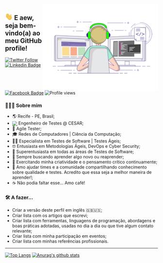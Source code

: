 <img align="right" alt="ilustração de um programador numa cadeira e trabalhando em 2 monitores" src="/assets/img/station.gif" width="380"/>
<h2><img src="/assets/img/hi.gif" width="25"> E aew, seja bem-vindo(a) ao meu GitHub profile!</h2>

[![Twitter Follow](https://img.shields.io/twitter/follow/soikmd2?style=social)](https://twitter.com/soikmd2) [![Linkedin Badge](https://img.shields.io/badge/-Add&nbsp;Me-blue?style=flat-square&logo=Linkedin&logoColor=white&link=https://www.linkedin.com/in/marlonalmeida/)](https://www.linkedin.com/in/marlonalmeida/) [![Facebook Badge](https://img.shields.io/badge/-My&nbsp;page-blue?style=flat-square&logo=Facebook&logoColor=white&link=https://www.facebook.com/marlonalmeida.qa)](https://www.facebook.com/marlonalmeida.qa) ![Profile views](https://komarev.com/ghpvc/?username=soikmd2&style=flat-square)


<h3> 👨🏻‍💻 Sobre mim </h3>

- 🌎 Recife - PE, Brasil;
- <img src="https://avatars0.githubusercontent.com/u/7859691?s=200&v=4" width="25" style="vertical-align:middle"> Engenheiro de Testes @ CESAR;
- 🧬 Agile Tester;
- 🎓 Redes de Computadores | Ciência da Computação;
- 🕵️‍♂️ Especialista em Testes de Software | Testes Ágeis;
- 🤓 Entusiasta em Metodologias Ágeis, DevOps e Cyber Security;
- 🤩 Superentusiasta em todas as áreas de Testes de Software;
- 🧪 Sempre buscando aprender algo novo ou reaprender;
- 🧠 Exercitando minha criatividade e o pensamento crítico continuamente;
- 🚀 Amo ajudar times e a comunidade compartilhando conhecimento sobre qualidade e testes. Acredito que essa seja a melhor maneira de aprender!;
- ☕️ Não podia faltar esse... Amo café!

<h3> 🛠 A fazer...</h3>

- Criar a versão deste perfil em inglês 🇬🇧🇺🇸;
- Criar lista com os artigos que escrevi;
- Criar lista com ferramentas, linguagens de programação, abordagens e boas práticas adotadas, usadas no dia a dia ou que tive algum contato relevante;
- Criar lista com minha participação em eventos;
- Criar lista com minhas referências profissionais.

---

[![Top Langs](https://github-readme-stats.vercel.app/api/top-langs/?username=soikmd2&count_private=true&theme=tokyonight)](https://github.com/soikmd2/)
[![Anurag's github stats](https://github-readme-stats.vercel.app/api?username=soikmd2&count_private=true&show_icons=true&theme=tokyonight)](https://github.com/soikmd2/)